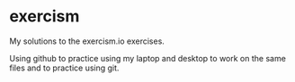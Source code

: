 # exercism
My solutions to the exercism.io exercises.

Using github to practice using my laptop and desktop to work on the same files and to practice using git.
